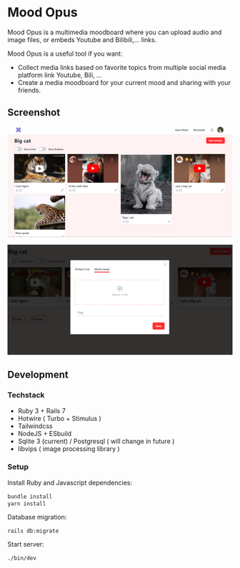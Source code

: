 # Mood Opus

Mood Opus is a multimedia moodboard where you can upload audio and image files, or embeds Youtube and Bilibili,... links.

Mood Opus is a useful tool if you want:

- Collect media links based on favorite topics from multiple social media platform link Youtube, Bili, ...
- Create a media moodboard for your current mood and sharing with your friends.

## Screenshot
![Mood Opus Board](/screenshots/mood_opus_1.png)

![Mood Opus Upload](/screenshots/mood_opus_2.png) 

## Development

### Techstack 
- Ruby 3 + Rails 7
- Hotwire ( Turbo + Stimulus )
- Tailwindcss
- NodeJS + ESbuild
- Sqlite 3 (current) / Postgresql ( will change in future ) 
- libvips ( image processing library )

### Setup
Install Ruby and Javascript dependencies:
```
bundle install
yarn install
```
Database migration:
```
rails db:migrate
```
Start server:
```
./bin/dev
```
